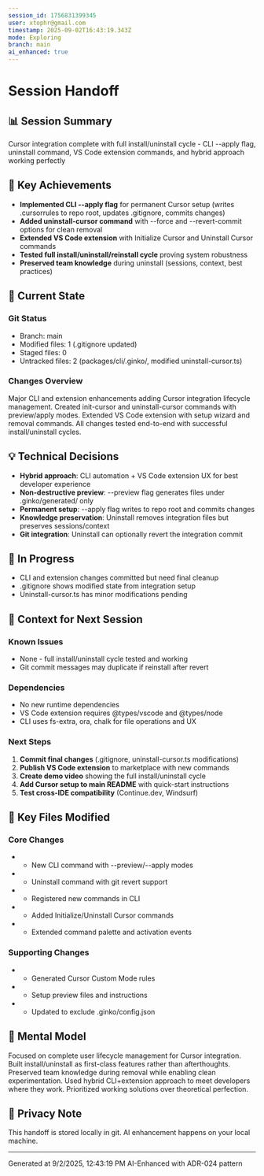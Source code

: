 ```yaml
---
session_id: 1756831399345
user: xtophr@gmail.com
timestamp: 2025-09-02T16:43:19.343Z
mode: Exploring
branch: main
ai_enhanced: true
---
```


# Session Handoff

## 📊 Session Summary
Cursor integration complete with full install/uninstall cycle - CLI --apply flag, uninstall command, VS Code extension commands, and hybrid approach working perfectly

## 🎯 Key Achievements
- **Implemented CLI --apply flag** for permanent Cursor setup (writes .cursorrules to repo root, updates .gitignore, commits changes)
- **Added uninstall-cursor command** with --force and --revert-commit options for clean removal
- **Extended VS Code extension** with Initialize Cursor and Uninstall Cursor commands
- **Tested full install/uninstall/reinstall cycle** proving system robustness
- **Preserved team knowledge** during uninstall (sessions, context, best practices)

## 🔄 Current State

### Git Status
- Branch: main
- Modified files: 1 (.gitignore updated)
- Staged files: 0
- Untracked files: 2 (packages/cli/.ginko/, modified uninstall-cursor.ts)

### Changes Overview
Major CLI and extension enhancements adding Cursor integration lifecycle management. Created init-cursor and uninstall-cursor commands with preview/apply modes. Extended VS Code extension with setup wizard and removal commands. All changes tested end-to-end with successful install/uninstall cycles.

## 💡 Technical Decisions
- **Hybrid approach**: CLI automation + VS Code extension UX for best developer experience
- **Non-destructive preview**: --preview flag generates files under .ginko/generated/ only
- **Permanent setup**: --apply flag writes to repo root and commits changes
- **Knowledge preservation**: Uninstall removes integration files but preserves sessions/context
- **Git integration**: Uninstall can optionally revert the integration commit

## 🚧 In Progress
- CLI and extension changes committed but need final cleanup
- .gitignore shows modified state from integration setup
- Uninstall-cursor.ts has minor modifications pending

## 📝 Context for Next Session

### Known Issues
- None - full install/uninstall cycle tested and working
- Git commit messages may duplicate if reinstall after revert

### Dependencies
- No new runtime dependencies
- VS Code extension requires @types/vscode and @types/node
- CLI uses fs-extra, ora, chalk for file operations and UX

### Next Steps
1. **Commit final changes** (.gitignore, uninstall-cursor.ts modifications)
2. **Publish VS Code extension** to marketplace with new commands
3. **Create demo video** showing the full install/uninstall cycle
4. **Add Cursor setup to main README** with quick-start instructions
5. **Test cross-IDE compatibility** (Continue.dev, Windsurf)

## 📁 Key Files Modified

### Core Changes
-  - New CLI command with --preview/--apply modes
-  - Uninstall command with git revert support
-  - Registered new commands in CLI
-  - Added Initialize/Uninstall Cursor commands
-  - Extended command palette and activation events

### Supporting Changes
-  - Generated Cursor Custom Mode rules
-  - Setup preview files and instructions
-  - Updated to exclude .ginko/config.json

## 🧠 Mental Model
Focused on complete user lifecycle management for Cursor integration. Built install/uninstall as first-class features rather than afterthoughts. Preserved team knowledge during removal while enabling clean experimentation. Used hybrid CLI+extension approach to meet developers where they work. Prioritized working solutions over theoretical perfection.

## 🔐 Privacy Note
This handoff is stored locally in git. AI enhancement happens on your local machine.

---
Generated at 9/2/2025, 12:43:19 PM
AI-Enhanced with ADR-024 pattern